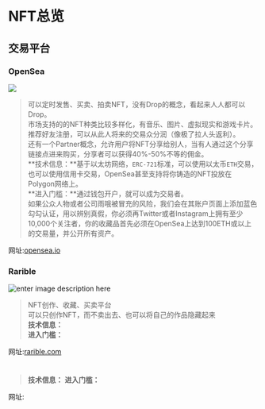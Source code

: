 # NFT总览

## 交易平台

### OpenSea
![](https://thebridge.jp/wp-content/uploads/2021/07/opensea-3.jpg)

> 可以定时发售、买卖、拍卖NFT，没有Drop的概念，看起来人人都可以Drop。      
> 市场支持的的NFT种类比较多样化，有音乐、图片、虚拟现实和游戏卡片。        
> 推荐好友注册，可以从此人将来的交易众分润（像极了拉人头返利）。    
> 还有一个Partner概念，允许用户将NFT分享给别人，当有人通过这个分享链接点进来购买，分享者可以获得40%-50%不等的佣金。    
> **技术信息：**基于以太坊网络，`ERC-721`标准，可以使用以太币`ETH`交易，也可以使用信用卡交易，OpenSea甚至支持将你铸造的NFT投放在Polygon网络上。    
> **进入门槛：**通过钱包开户，就可以成为交易者。   
> 如果公众人物或者公司雨哦被冒充的风险，我们会在其账户页面上添加蓝色勾勾认证，用以辨别真假，你必须再Twitter或者Instagram上拥有至少10,000个关注者，你的收藏品首先必须在OpenSea上达到100ETH或以上的交易量，并公开所有资产。     

网址:[opensea.io](https://opensea.io/)


### Rarible
![enter image description here](https://cwstatic.nyc3.digitaloceanspaces.com/2020/03/31/images/2/Rarible%20Landing%20page.png)

> NFT创作、收藏、买卖平台       
> 可以只创作NFT，而不卖出去、也可以将自己的作品隐藏起来   
> **技术信息：**   
> **进入门槛：**   

网址:[rarible.com](https://rarible.com)











### 
![]()

> 
> **技术信息：**
> **进入门槛：**

网址:[]()

